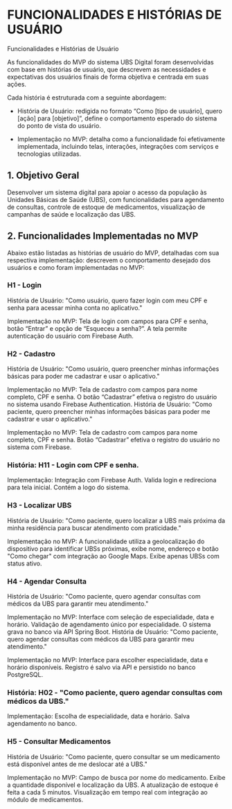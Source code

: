 # FUNCIONALIDADES E HISTÓRIAS DE USUÁRIO
Funcionalidades e Histórias de Usuário

As funcionalidades do MVP do sistema UBS Digital foram desenvolvidas com base em histórias de usuário, que descrevem as necessidades e expectativas dos usuários finais de forma objetiva e centrada em suas ações.

Cada história é estruturada com a seguinte abordagem:

- História de Usuário: redigida no formato “Como [tipo de usuário], quero [ação] para [objetivo]”, define o comportamento esperado do sistema do ponto de vista do usuário.

- Implementação no MVP: detalha como a funcionalidade foi efetivamente implementada, incluindo telas, interações, integrações com serviços e tecnologias utilizadas.

## 1. Objetivo Geral

Desenvolver um sistema digital para apoiar o acesso da população às Unidades Básicas de Saúde (UBS), com funcionalidades para agendamento de consultas, controle de estoque de medicamentos, visualização de campanhas de saúde e localização das UBS.

## 2. Funcionalidades Implementadas no MVP

Abaixo estão listadas as histórias de usuário do MVP, detalhadas com sua respectiva implementação:
descrevem o comportamento desejado dos usuários e como foram implementadas no MVP:

### H1 - Login

História de Usuário:
"Como usuário, quero fazer login com meu CPF e senha para acessar minha conta no aplicativo."

Implementação no MVP:
Tela de login com campos para CPF e senha, botão “Entrar” e opção de “Esqueceu a senha?”. A tela permite autenticação do usuário com Firebase Auth.

### H2 - Cadastro

História de Usuário:
"Como usuário, quero preencher minhas informações básicas para poder me cadastrar e usar o aplicativo."

Implementação no MVP:
Tela de cadastro com campos para nome completo, CPF e senha. O botão “Cadastrar” efetiva o registro do usuário no sistema usando Firebase Authentication.
História de Usuário:
"Como paciente, quero preencher minhas informações básicas para poder me cadastrar e usar o aplicativo."

Implementação no MVP:
Tela de cadastro com campos para nome completo, CPF e senha. Botão “Cadastrar” efetiva o registro do usuário no sistema com Firebase.

### História: H11 - Login com CPF e senha.

Implementação: Integração com Firebase Auth. Valida login e redireciona para tela inicial. Contém a logo do sistema.

### H3 - Localizar UBS

História de Usuário:
"Como paciente, quero localizar a UBS mais próxima da minha residência para buscar atendimento com praticidade."

Implementação no MVP:
A funcionalidade utiliza a geolocalização do dispositivo para identificar UBSs próximas, exibe nome, endereço e botão "Como chegar" com integração ao Google Maps. Exibe apenas UBSs com status ativo.

### H4 - Agendar Consulta

História de Usuário:
"Como paciente, quero agendar consultas com médicos da UBS para garantir meu atendimento."

Implementação no MVP:
Interface com seleção de especialidade, data e horário. Validação de agendamento único por especialidade. O sistema grava no banco via API Spring Boot.
História de Usuário:
"Como paciente, quero agendar consultas com médicos da UBS para garantir meu atendimento."

Implementação no MVP:
Interface para escolher especialidade, data e horário disponíveis. Registro é salvo via API e persistido no banco PostgreSQL.

### História: H02 - "Como paciente, quero agendar consultas com médicos da UBS."

Implementação: Escolha de especialidade, data e horário. Salva agendamento no banco.

### H5 - Consultar Medicamentos

História de Usuário:
"Como paciente, quero consultar se um medicamento está disponível antes de me deslocar até a UBS."

Implementação no MVP:
Campo de busca por nome do medicamento. Exibe a quantidade disponível e localização da UBS. A atualização de estoque é feita a cada 5 minutos. Visualização em tempo real com integração ao módulo de medicamentos.
